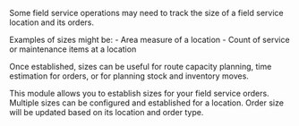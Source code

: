 Some field service operations may need to track the size of a field
service location and its orders.

Examples of sizes might be: - Area measure of a location - Count of
service or maintenance items at a location

Once established, sizes can be useful for route capacity planning, time
estimation for orders, or for planning stock and inventory moves.

This module allows you to establish sizes for your field service orders.
Multiple sizes can be configured and established for a location. Order
size will be updated based on its location and order type.
